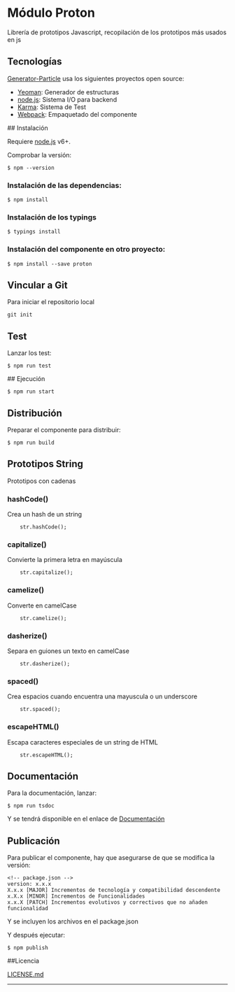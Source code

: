 # Módulo Proton 

Librería de prototipos Javascript, recopilación de los prototipos más usados en js

## Tecnologías

[Generator-Particle] usa los siguientes proyectos open source:

* [Yeoman]: Generador de estructuras 
* [node.js]: Sistema I/O para backend
* [Karma]: Sistema de Test
* [Webpack]: Empaquetado del componente

## Instalación

Requiere [node.js] v6+. 

Comprobar la versión:

    $ npm --version

### Instalación de las dependencias:

    $ npm install

### Instalación de los typings

    $ typings install

### Instalación del componente en otro proyecto:    
  
    $ npm install --save proton

## Vincular a Git

Para iniciar el repositorio local

    git init

## Test

Lanzar los test:

    $ npm run test

## Ejecución
    
    $ npm run start

## Distribución

Preparar el componente para distribuir:
    
    $ npm run build

## Prototipos String 

Prototipos con cadenas

### hashCode()

Crea un hash de un string

```
    str.hashCode();
```

### capitalize()

Convierte la primera letra en mayúscula

```
    str.capitalize();
```

### camelize()

Converte en camelCase

```
    str.camelize();
```

### dasherize()

Separa en guiones un texto en camelCase

```
    str.dasherize();
```

### spaced()

Crea espacios cuando encuentra una mayuscula o un underscore

```
    str.spaced();
```

### escapeHTML()

Escapa caracteres especiales de un string de HTML

```
    str.escapeHTML();
```

## Documentación

Para la documentación, lanzar:

    $ npm run tsdoc

Y se tendrá disponible en el enlace de [Documentación]


## Publicación

Para publicar el componente, hay que asegurarse de que se modifica la versión:

    <!-- package.json -->
    version: x.x.x
    X.x.x [MAJOR] Incrementos de tecnología y compatibilidad descendente
    x.X.x [MINOR] Incrementos de Funcionalidades
    x.x.X [PATCH] Incrementos evolutivos y correctivos que no añaden funcionalidad

Y se incluyen los archivos en el package.json

Y después ejecutar:

    $ npm publish

##Licencia

[LICENSE.md]

----

[//]: # (These are reference links used in the body)
   [Documentación]: </docs/index.html>
   [Generator-Particle]:<#>
   [Yeoman]: <http://yeoman.io>
   [Webpack]: <https://webpack.github.io/>
   [Node.js]: <http://nodejs.org>
   [Karma]: <https://karma-runner.github.io>
   [LICENSE.md]:</LICENSE.md>
